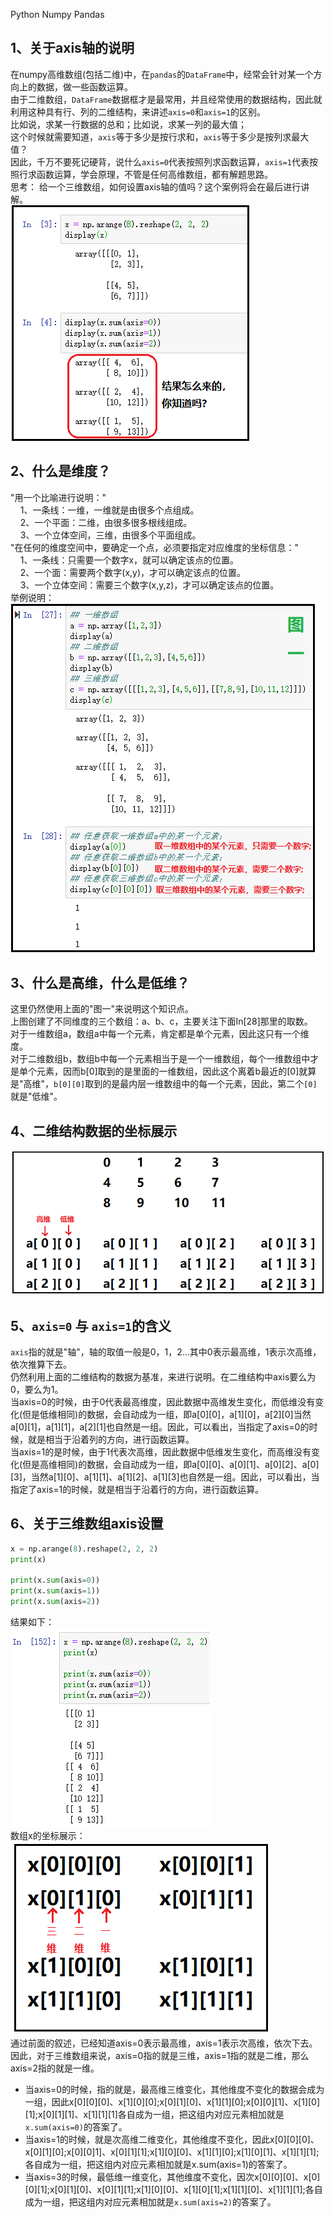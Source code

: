 Python Numpy Pandas
<a name="BXNj4"></a>
## 1、关于axis轴的说明
在numpy高维数组(包括二维)中，在`pandas`的`DataFrame`中，经常会针对某一个方向上的数据，做一些函数运算。<br />由于二维数组，`DataFrame`数据框才是最常用，并且经常使用的数据结构，因此就利用这种具有行、列的二维结构，来讲述`axis=0`和`axis=1`的区别。<br />比如说，求某一行数据的总和；比如说，求某一列的最大值；<br />这个时候就需要知道，`axis`等于多少是按行求和，`axis`等于多少是按列求最大值？<br />因此，千万不要死记硬背，说什么`axis=0`代表按照列求函数运算，`axis=1`代表按照行求函数运算，学会原理，不管是任何高维数组，都有解题思路。<br />思考： 给一个三维数组，如何设置axis轴的值吗？这个案例将会在最后进行讲解。<br />![2021-06-02-21-30-27-226789.png](./img/1622641995039-f95362be-ff57-4165-9d1a-744c346f5dd5.png)
<a name="UCUOw"></a>
## 2、什么是维度？
"用一个比喻进行说明："<br />    1、一条线：一维，一维就是由很多个点组成。<br />    2、一个平面：二维，由很多很多根线组成。<br />    3、一个立体空间，三维，由很多个平面组成。<br />"在任何的维度空间中，要确定一个点，必须要指定对应维度的坐标信息："<br />    1、一条线：只需要一个数字x，就可以确定该点的位置。<br />    2、一个面：需要两个数字(x,y)，才可以确定该点的位置。<br />    3、一个立体空间：需要三个数字(x,y,z)，才可以确定该点的位置。<br />举例说明：<br />![2021-06-02-21-30-27-378382.png](./img/1622642125870-9dcbd105-f554-481f-b509-11b0526772d0.png)
<a name="S538h"></a>
## 3、什么是高维，什么是低维？
这里仍然使用上面的"图一"来说明这个知识点。<br />上图创建了不同维度的三个数组：a、b、c，主要关注下面In[28]那里的取数。<br />对于一维数组a，数组a中每一个元素，肯定都是单个元素，因此这只有一个维度。<br />对于二维数组b，数组b中每一个元素相当于是一个一维数组，每个一维数组中才是单个元素，因而b[0]取到的是里面的一维数组，因此这个离着b最近的[0]就算是"高维"，`b[0][0]`取到的是最内层一维数组中的每一个元素，因此，第二个`[0]`就是"低维"。
<a name="s2105"></a>
## 4、二维结构数据的坐标展示
![2021-06-02-21-30-27-506041.png](./img/1622642024208-68956ce0-38cc-437c-90c5-2f5eead8daf1.png)
<a name="OQ5fV"></a>
## 5、`axis=0` 与 `axis=1`的含义
`axis`指的就是"轴"，轴的取值一般是0，1，2...其中0表示最高维，1表示次高维，依次推算下去。<br />仍然利用上面的二维结构的数据为基准，来进行说明。在二维结构中axis要么为0，要么为1。<br />当axis=0的时候，由于0代表最高维度，因此数据中高维发生变化，而低维没有变化(但是低维相同)的数据，会自动成为一组，即a[0][0]，a[1][0]，a[2][0]当然a[0][1]，a[1][1]，a[2][1]也自然是一组。因此，可以看出，当指定了axis=0的时候，就是相当于沿着列的方向，进行函数运算。<br />当axis=1的是时候，由于1代表次高维，因此数据中低维发生变化，而高维没有变化(但是高维相同)的数据，会自动成为一组，即a[0][0]、a[0][1]、a[0][2]、a[0][3]，当然a[1][0]、a[1][1]、a[1][2]、a[1][3]也自然是一组。因此，可以看出，当指定了axis=1的时候，就是相当于沿着行的方向，进行函数运算。
<a name="mwjIi"></a>
## 6、关于三维数组axis设置
```python
x = np.arange(8).reshape(2, 2, 2)
print(x)

print(x.sum(axis=0))
print(x.sum(axis=1))
print(x.sum(axis=2))
```
结果如下：<br />![2021-06-02-21-30-27-667609.png](./img/1622642043106-6bc9d918-04ca-4cef-8d62-32230273014b.png)<br />数组x的坐标展示：<br />![2021-06-02-21-30-27-815259.png](./img/1622642053427-dfc9ee18-e020-4555-a633-f84782b7e35c.png)<br />通过前面的叙述，已经知道axis=0表示最高维，axis=1表示次高维，依次下去。因此，对于三维数组来说，axis=0指的就是三维，axis=1指的就是二维，那么axis=2指的就是一维。

- 当axis=0的时候，指的就是，最高维三维变化，其他维度不变化的数据会成为一组，因此x[0][0][0]、x[1][0][0];x[0][1][0]、x[1][1][0];x[0][0][1]、x[1][0][1];x[0][1][1]、x[1][1][1]各自成为一组，把这组内对应元素相加就是`x.sum(axis=0)`的答案了。
- 当axis=1的时候，就是次高维二维变化，其他维度不变化，因此x[0][0][0]、x[0][1][0];x[0][0]1]、x[0][1][1];x[1][0][0]、x[1][1][0];x[1][0][1]、x[1][1][1];各自成为一组，把这组内对应元素相加就是x.sum(axis=1)的答案了。
- 当axis=3的时候，最低维一维变化，其他维度不变化，因次x[0][0][0]、x[0][0][1];x[0][1][0]、x[0][1][1];x[1][0][0]、x[1][0][1];x[1][1][0]、x[1][1][1];各自成为一组，把这组内对应元素相加就是`x.sum(axis=2)`的答案了。
